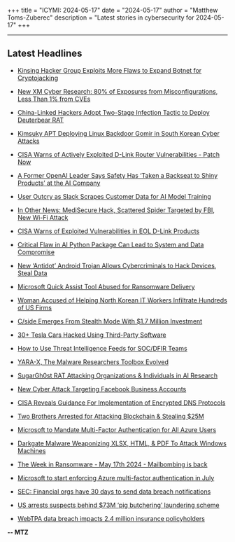 +++
title = "ICYMI: 2024-05-17"
date = "2024-05-17"
author = "Matthew Toms-Zuberec"
description = "Latest stories in cybersecurity for 2024-05-17"
+++

---------------------------------------------------------------------------
## Latest Headlines
- [Kinsing Hacker Group Exploits More Flaws to Expand Botnet for Cryptojacking](https://thehackernews.com/2024/05/kinsing-hacker-group-exploits-more.html)

- [New XM Cyber Research: 80% of Exposures from Misconfigurations, Less Than 1% from CVEs](https://thehackernews.com/2024/05/new-xm-cyber-research-80-of-exposures.html)

- [China-Linked Hackers Adopt Two-Stage Infection Tactic to Deploy Deuterbear RAT](https://thehackernews.com/2024/05/china-linked-hackers-adopt-two-stage.html)

- [Kimsuky APT Deploying Linux Backdoor Gomir in South Korean Cyber Attacks](https://thehackernews.com/2024/05/kimsuky-apt-deploying-linux-backdoor.html)

- [CISA Warns of Actively Exploited D-Link Router Vulnerabilities - Patch Now](https://thehackernews.com/2024/05/cisa-warns-of-actively-exploited-d-link.html)

- [A Former OpenAI Leader Says Safety Has ‘Taken a Backseat to Shiny Products’ at the AI Company](https://www.securityweek.com/a-former-openai-leader-says-safety-has-taken-a-backseat-to-shiny-products-at-the-ai-company/)

- [User Outcry as Slack Scrapes Customer Data for AI Model Training](https://www.securityweek.com/user-outcry-as-slack-scrapes-customer-data-for-ai-model-training/)

- [In Other News: MediSecure Hack, Scattered Spider Targeted by FBI, New Wi-Fi Attack](https://www.securityweek.com/in-other-news-medisecure-hack-scattered-spider-targeted-by-fbi-new-wi-fi-attack/)

- [CISA Warns of Exploited Vulnerabilities in EOL D-Link Products](https://www.securityweek.com/cisa-warns-of-exploited-vulnerabilities-in-eol-d-link-products/)

- [Critical Flaw in AI Python Package Can Lead to System and Data Compromise](https://www.securityweek.com/critical-flaw-in-ai-python-package-can-lead-to-system-and-data-compromise/)

- [New ‘Antidot’ Android Trojan Allows Cybercriminals to Hack Devices, Steal Data](https://www.securityweek.com/new-antidot-android-trojan-allows-cybercriminals-to-hack-devices-steal-data/)

- [Microsoft Quick Assist Tool Abused for Ransomware Delivery](https://www.securityweek.com/microsoft-quick-assist-tool-abused-for-ransomware-delivery/)

- [Woman Accused of Helping North Korean IT Workers Infiltrate Hundreds of US Firms](https://www.securityweek.com/woman-accused-of-helping-north-korean-it-workers-infiltrate-hundreds-of-us-firms/)

- [C/side Emerges From Stealth Mode With $1.7 Million Investment](https://www.securityweek.com/c-side-emerges-from-stealth-mode-with-1-7-million-investment/)

- [30+ Tesla Cars Hacked Using Third-Party Software](https://cybersecuritynews.com/30-tesla-cars-hacked/)

- [How to Use Threat Intelligence Feeds for SOC/DFIR Teams](https://cybersecuritynews.com/how-to-use-threat-intelligence-feeds/)

- [YARA-X, The Malware Researchers Toolbox Evolved](https://cybersecuritynews.com/yara-malware-toolbox/)

- [SugarGh0st RAT Attacking Organizations & Individuals in AI Research](https://cybersecuritynews.com/sugargh0st-rat-attacks/)

- [New Cyber Attack Targeting Facebook Business Accounts](https://cybersecuritynews.com/facebook-ad-phishing-attack/)

- [CISA Reveals Guidance For Implementation of Encrypted DNS Protocols](https://cybersecuritynews.com/cisa-reveals-guidance/)

- [Two Brothers Arrested for Attacking Blockchain & Stealing $25M](https://cybersecuritynews.com/two-brothers-arrested/)

- [Microsoft to Mandate Multi-Factor Authentication for All Azure Users](https://cybersecuritynews.com/multi-factor-authentication-for-azure-users/)

- [Darkgate Malware Weaponizing XLSX, HTML, & PDF To Attack Windows Machines](https://cybersecuritynews.com/darkgate-malware-weaponizing-files-attack-windows/)

- [The Week in Ransomware - May 17th 2024 - Mailbombing is back](https://www.bleepingcomputer.com/news/security/the-week-in-ransomware-may-17th-2024-mailbombing-is-back/)

- [Microsoft to start enforcing Azure multi-factor authentication in July](https://www.bleepingcomputer.com/news/microsoft/microsoft-will-start-enforcing-azure-multi-factor-authentication-MFA-in-july-2024/)

- [SEC: Financial orgs have 30 days to send data breach notifications](https://www.bleepingcomputer.com/news/security/sec-financial-orgs-have-30-days-to-send-data-breach-notifications/)

- [US arrests suspects behind $73M ‘pig butchering’ laundering scheme](https://www.bleepingcomputer.com/news/security/us-arrests-suspects-behind-73m-pig-butchering-laundering-scheme/)

- [WebTPA data breach impacts 2.4 million insurance policyholders](https://www.bleepingcomputer.com/news/security/webtpa-data-breach-impacts-24-million-insurance-policyholders/)

**-- MTZ**